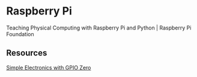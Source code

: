 # Raspberry Pi
Teaching Physical Computing with Raspberry Pi and Python | Raspberry Pi Foundation

## Resources
[Simple Electronics with GPIO Zero](https://www.raspberrypi.org/magpi-issues/Essentials_GPIOZero_v1.pdf)

